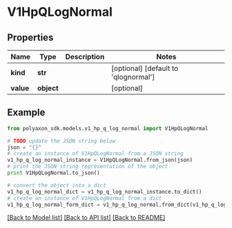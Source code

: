 # V1HpQLogNormal


## Properties
Name | Type | Description | Notes
------------ | ------------- | ------------- | -------------
**kind** | **str** |  | [optional] [default to 'qlognormal']
**value** | **object** |  | [optional] 

## Example

```python
from polyaxon_sdk.models.v1_hp_q_log_normal import V1HpQLogNormal

# TODO update the JSON string below
json = "{}"
# create an instance of V1HpQLogNormal from a JSON string
v1_hp_q_log_normal_instance = V1HpQLogNormal.from_json(json)
# print the JSON string representation of the object
print V1HpQLogNormal.to_json()

# convert the object into a dict
v1_hp_q_log_normal_dict = v1_hp_q_log_normal_instance.to_dict()
# create an instance of V1HpQLogNormal from a dict
v1_hp_q_log_normal_form_dict = v1_hp_q_log_normal.from_dict(v1_hp_q_log_normal_dict)
```
[[Back to Model list]](../README.md#documentation-for-models) [[Back to API list]](../README.md#documentation-for-api-endpoints) [[Back to README]](../README.md)


